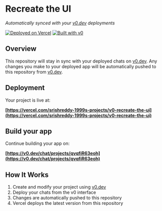 # Recreate the UI

*Automatically synced with your [v0.dev](https://v0.dev) deployments*

[![Deployed on Vercel](https://img.shields.io/badge/Deployed%20on-Vercel-black?style=for-the-badge&logo=vercel)](https://vercel.com/srishreddy-1999s-projects/v0-recreate-the-ui)
[![Built with v0](https://img.shields.io/badge/Built%20with-v0.dev-black?style=for-the-badge)](https://v0.dev/chat/projects/qvqfiR63eoh)

## Overview

This repository will stay in sync with your deployed chats on [v0.dev](https://v0.dev).
Any changes you make to your deployed app will be automatically pushed to this repository from [v0.dev](https://v0.dev).

## Deployment

Your project is live at:

**[https://vercel.com/srishreddy-1999s-projects/v0-recreate-the-ui](https://vercel.com/srishreddy-1999s-projects/v0-recreate-the-ui)**

## Build your app

Continue building your app on:

**[https://v0.dev/chat/projects/qvqfiR63eoh](https://v0.dev/chat/projects/qvqfiR63eoh)**

## How It Works

1. Create and modify your project using [v0.dev](https://v0.dev)
2. Deploy your chats from the v0 interface
3. Changes are automatically pushed to this repository
4. Vercel deploys the latest version from this repository